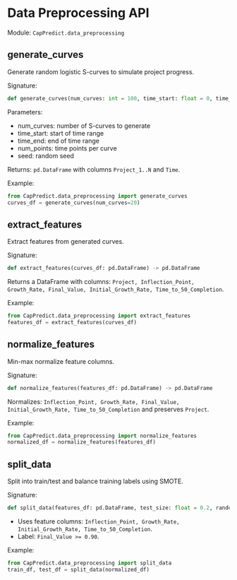 # Data Preprocessing API

Module: `CapPredict.data_preprocessing`

## generate_curves
Generate random logistic S-curves to simulate project progress.

Signature:
```python
def generate_curves(num_curves: int = 100, time_start: float = 0, time_end: float = 10, num_points: int = 500, seed: int = 42) -> pd.DataFrame
```
Parameters:
- num_curves: number of S-curves to generate
- time_start: start of time range
- time_end: end of time range
- num_points: time points per curve
- seed: random seed

Returns: `pd.DataFrame` with columns `Project_1..N` and `Time`.

Example:
```python
from CapPredict.data_preprocessing import generate_curves
curves_df = generate_curves(num_curves=20)
```

## extract_features
Extract features from generated curves.

Signature:
```python
def extract_features(curves_df: pd.DataFrame) -> pd.DataFrame
```
Returns a DataFrame with columns: `Project, Inflection_Point, Growth_Rate, Final_Value, Initial_Growth_Rate, Time_to_50_Completion`.

Example:
```python
from CapPredict.data_preprocessing import extract_features
features_df = extract_features(curves_df)
```

## normalize_features
Min-max normalize feature columns.

Signature:
```python
def normalize_features(features_df: pd.DataFrame) -> pd.DataFrame
```
Normalizes: `Inflection_Point, Growth_Rate, Final_Value, Initial_Growth_Rate, Time_to_50_Completion` and preserves `Project`.

Example:
```python
from CapPredict.data_preprocessing import normalize_features
normalized_df = normalize_features(features_df)
```

## split_data
Split into train/test and balance training labels using SMOTE.

Signature:
```python
def split_data(features_df: pd.DataFrame, test_size: float = 0.2, random_state: int = 42) -> tuple[pd.DataFrame, pd.DataFrame]
```
- Uses feature columns: `Inflection_Point, Growth_Rate, Initial_Growth_Rate, Time_to_50_Completion`.
- Label: `Final_Value >= 0.90`.

Example:
```python
from CapPredict.data_preprocessing import split_data
train_df, test_df = split_data(normalized_df)
```